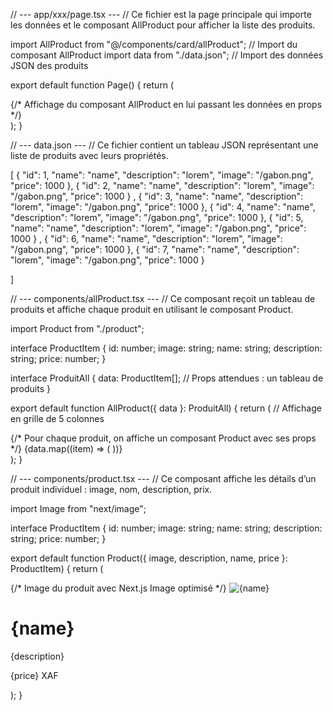 // --- app/xxx/page.tsx ---
// Ce fichier est la page principale qui importe les données et le composant AllProduct pour afficher la liste des produits.

import AllProduct from "@/components/card/allProduct"; // Import du composant AllProduct
import data from "./data.json"; // Import des données JSON des produits

export default function Page() {
  return (
    <main>
      {/* Affichage du composant AllProduct en lui passant les données en props */}
      <AllProduct data={data} />
    </main>
  );
}









// --- data.json ---
// Ce fichier contient un tableau JSON représentant une liste de produits avec leurs propriétés.

[
    {
      "id": 1,
      "name": "name",
      "description": "lorem",
      "image": "/gabon.png",
      "price": 1000
    },
    {
        "id": 2,
        "name": "name",
        "description": "lorem",
        "image": "/gabon.png",
        "price": 1000
      }
      ,
    {
        "id": 3,
        "name": "name",
        "description": "lorem",
        "image": "/gabon.png",
        "price": 1000
      },
      {
          "id": 4,
          "name": "name",
          "description": "lorem",
          "image": "/gabon.png",
          "price": 1000
        },
        {
            "id": 5,
            "name": "name",
            "description": "lorem",
            "image": "/gabon.png",
            "price": 1000
          }
          ,
        {
            "id": 6,
            "name": "name",
            "description": "lorem",
            "image": "/gabon.png",
            "price": 1000
          },
          {
              "id": 7,
              "name": "name",
              "description": "lorem",
              "image": "/gabon.png",
              "price": 1000
            }
      
  ]









  

// --- components/allProduct.tsx ---
// Ce composant reçoit un tableau de produits et affiche chaque produit en utilisant le composant Product.

import Product from "./product";

interface ProductItem {
  id: number;
  image: string;
  name: string;
  description: string;
  price: number;
}

interface ProduitAll {
  data: ProductItem[]; // Props attendues : un tableau de produits
}

export default function AllProduct({ data }: ProduitAll) {
  return (
    // Affichage en grille de 5 colonnes
    <main className="grid grid-cols-5 md:*grid-cols">
      {/* Pour chaque produit, on affiche un composant Product avec ses props */}
      {data.map((item) => (
        <Product
          key={item.id}
          id={item.id}
          name={item.name}
          description={item.description}
          price={item.price}
          image={item.image}
        />
      ))}
    </main>
  );
}












// --- components/product.tsx ---
// Ce composant affiche les détails d’un produit individuel : image, nom, description, prix.

import Image from "next/image";

interface ProductItem {
  id: number;
  image: string;
  name: string;
  description: string;
  price: number;
}

export default function Product({ image, description, name, price }: ProductItem) {
  return (
    <main className="flex">
      {/* Image du produit avec Next.js Image optimisé */}
      <Image src={image} width={50} height={100} alt={name} />
      <h1>{name}</h1>
      <p>{description}</p>
      <p className="text-red-500">{price} XAF</p>
    </main>
  );
}
